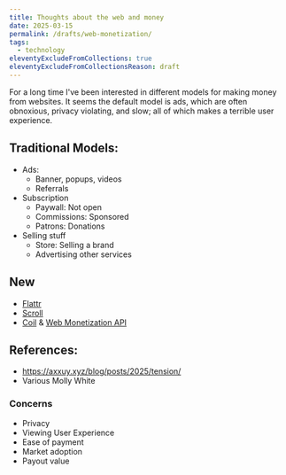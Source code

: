 ```yaml
---
title: Thoughts about the web and money
date: 2025-03-15
permalink: /drafts/web-monetization/
tags:
  - technology
eleventyExcludeFromCollections: true
eleventyExcludeFromCollectionsReason: draft
---
```


For a long time I've been interested in different models for making money from websites.
It seems the default model is ads, which are often obnoxious, privacy violating, and slow; all of which makes a terrible user experience.

## Traditional Models:
- Ads:
  - Banner, popups, videos
  - Referrals
- Subscription
  - Paywall: Not open
  - Commissions: Sponsored
  - Patrons: Donations
- Selling stuff 
  - Store: Selling a brand
  - Advertising other services

## New
- [Flattr](https://flattr.com/)
- [Scroll](https://scroll.com/)
- [Coil](https://coil.com/) & [Web Monetization API](https://webmonetization.org/)

## References:
- https://axxuy.xyz/blog/posts/2025/tension/
- Various Molly White

### Concerns
- Privacy
- Viewing User Experience
- Ease of payment
- Market adoption
- Payout value

